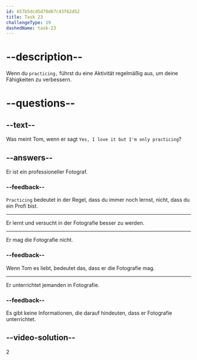```yaml
---
id: 657b5dcd5d70d67c43f62d52
title: Task 23
challengeType: 19
dashedName: task-23
---
```


# --description--

Wenn du `practicing,` führst du eine Aktivität regelmäßig aus, um deine Fähigkeiten zu verbessern.

# --questions--

## --text--

Was meint Tom, wenn er sagt `Yes, I love it but I'm only practicing`?

## --answers--

Er ist ein professioneller Fotograf.

### --feedback--

`Practicing` bedeutet in der Regel, dass du immer noch lernst, nicht, dass du ein Profi bist.

---

Er lernt und versucht in der Fotografie besser zu werden.

---

Er mag die Fotografie nicht.

### --feedback--

Wenn Tom es liebt, bedeutet das, dass er die Fotografie mag.

---

Er unterrichtet jemanden in Fotografie.

### --feedback--

Es gibt keine Informationen, die darauf hindeuten, dass er Fotografie unterrichtet.

## --video-solution--

2
